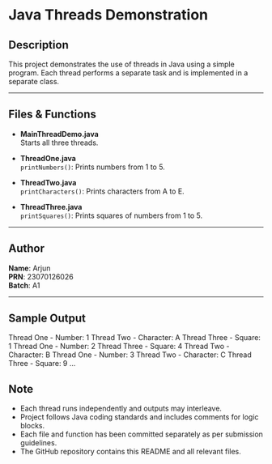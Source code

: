 # Java Threads Demonstration

## Description  
This project demonstrates the use of threads in Java using a simple program. Each thread performs a separate task and is implemented in a separate class.

---

## Files & Functions

- **MainThreadDemo.java**  
  Starts all three threads.

- **ThreadOne.java**  
  `printNumbers()`: Prints numbers from 1 to 5.

- **ThreadTwo.java**  
  `printCharacters()`: Prints characters from A to E.

- **ThreadThree.java**  
  `printSquares()`: Prints squares of numbers from 1 to 5.

---

## Author  
**Name**: Arjun  
**PRN**: 23070126026  
**Batch**: A1

---

## Sample Output

Thread One - Number: 1
Thread Two - Character: A
Thread Three - Square: 1
Thread One - Number: 2
Thread Three - Square: 4
Thread Two - Character: B
Thread One - Number: 3
Thread Two - Character: C
Thread Three - Square: 9
...


## Note  
- Each thread runs independently and outputs may interleave.
- Project follows Java coding standards and includes comments for logic blocks.
- Each file and function has been committed separately as per submission guidelines.
- The GitHub repository contains this README and all relevant files.
